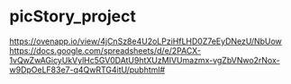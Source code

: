 # picStory_project

https://ovenapp.io/view/4jCnSz8e4U2oLPziHfLHD0Z7eEyDNezU/NbUow
https://docs.google.com/spreadsheets/d/e/2PACX-1vQwZwAGicyUkVylHc5GV0DAtU9htXUzMIVUmazmx-vgZbVNwo2rNox-w9DpOeLF83e7-q4QwRTG4itU/pubhtml#
